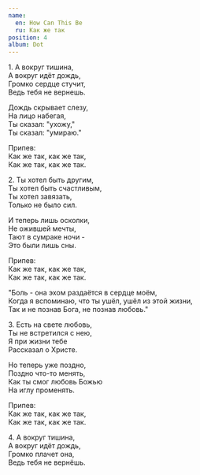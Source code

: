 ```yaml
---
name:
  en: How Can This Be
  ru: Как же так
position: 4
album: Dot
---
```


<span class="text-muted outdent">1.</span>
А вокруг тишина,  
А вокруг идёт дождь,  
Громко сердце стучит,  
Ведь тебя не вернешь.

Дождь скрывает слезу,  
На лицо набегая,  
Ты сказал: "ухожу,"  
Ты сказал: "умираю."

<span class="text-muted">Припев:</span>  
Как же так, как же так,  
Как же так, как же так.

<span class="text-muted outdent">2.</span>
Ты хотел быть другим,  
Ты хотел быть счастливым,  
Ты хотел завязать,  
Только не было сил.

И теперь лишь осколки,  
Не ожившей мечты,  
Тают в сумраке ночи -  
Это были лишь сны.

<span class="text-muted">Припев:</span>  
Как же так, как же так,  
Как же так, как же так.

"Боль - она эхом раздаётся в сердце моём,  
Когда я вспоминаю, что ты ушёл, ушёл из этой жизни,  
Так и не познав Бога, не познав любовь."

<span class="text-muted outdent">3.</span>
Есть на свете любовь,  
Ты не встретился с нею,  
Я при жизни тебе  
Рассказал о Христе.

Но теперь уже поздно,  
Поздно что-то менять,  
Как ты смог любовь Божью  
На иглу променять.

<span class="text-muted">Припев:</span>  
Как же так, как же так,  
Как же так, как же так.

<span class="text-muted outdent">4.</span>
А вокруг тишина,  
А вокруг идёт дождь,  
Громко плачет она,  
Ведь тебя не вернёшь.

